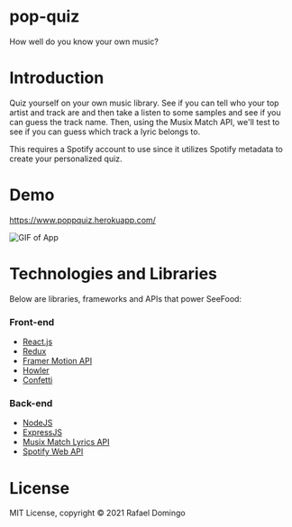 # pop-quiz
How well do you know your own music?

# Introduction
Quiz yourself on your own music library. See if you can tell who your top artist and track are and then take a listen to some samples and see if you can guess the track name. Then, using the Musix Match API, we'll test to see if you can guess which track a lyric belongs to. 

This requires a Spotify account to use since it utilizes Spotify metadata to create your personalized quiz. 

# Demo
https://www.poppquiz.herokuapp.com/

![GIF of App](https://github.com/rafael-domingo/pop-quiz/blob/be7bd36d4227e7c5e0259288f430ad431e532de2/popquiz.gif)

# Technologies and Libraries 
Below are libraries, frameworks and APIs that power SeeFood:

### Front-end
* [React.js](https://github.com/facebook/react)
* [Redux](https://redux-toolkit.js.org/)
* [Framer Motion API](https://www.framer.com/api/motion/)
* [Howler](https://github.com/thangngoc89/react-howler#readme)
* [Confetti](https://github.com/daniel-lundin/react-dom-confetti)

### Back-end
* [NodeJS](https://nodejs.org/en/)
* [ExpressJS](https://expressjs.com/)
* [Musix Match Lyrics API](https://developer.musixmatch.com/)
* [Spotify Web API](https://developer.spotify.com/)

# License
MIT License, copyright &copy; 2021 Rafael Domingo